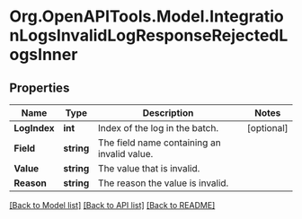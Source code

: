 # Org.OpenAPITools.Model.IntegrationLogsInvalidLogResponseRejectedLogsInner

## Properties

Name | Type | Description | Notes
------------ | ------------- | ------------- | -------------
**LogIndex** | **int** | Index of the log in the batch. | [optional] 
**Field** | **string** | The field name containing an invalid value. | 
**Value** | **string** | The value that is invalid. | 
**Reason** | **string** | The reason the value is invalid. | 

[[Back to Model list]](../README.md#documentation-for-models) [[Back to API list]](../README.md#documentation-for-api-endpoints) [[Back to README]](../README.md)

